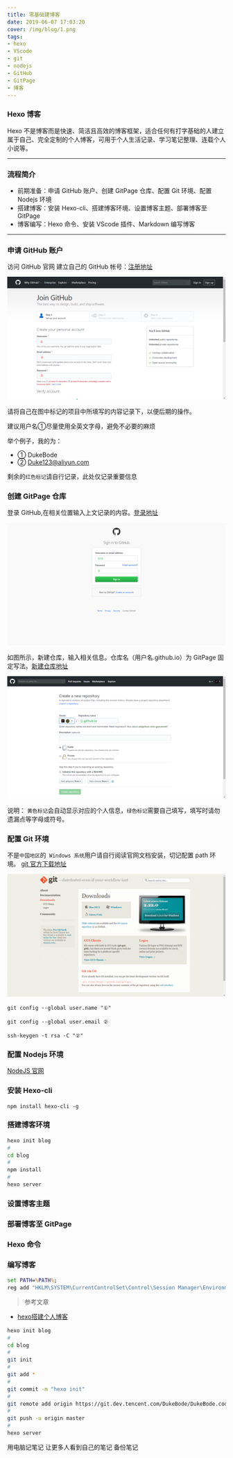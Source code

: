 ```yaml
---
title: 零基础建博客
date: 2019-06-07 17:03:20
cover: /img/blog/1.png
tags:
- hexo
- VScode
- git
- nodejs
- GitHub
- GitPage
- 博客
---
```



### Hexo 博客
Hexo 不是博客而是快速、简洁且高效的博客框架，适合任何有打字基础的人建立属于自己、完全定制的个人博客，可用于个人生活记录、学习笔记整理、连载个人小说等。

---
### 流程简介
- 前期准备：申请 GitHub 账户、创建 GitPage 仓库、配置 Git 环境、配置 Nodejs 环境
- 搭建博客：安装 Hexo-cli、搭建博客环境、设置博客主题、部署博客至 GitPage
- 博客编写：Hexo 命令、安装 VScode 插件、Markdown 编写博客
---

### 申请 GitHub 账户

访问 GitHub 官网 建立自己的 GitHub 帐号：[注册地址](https://github.com/join)

![Github 注册界面](/img/blog/1.png)

请将自己在图中标记的项目中所填写的内容记录下，以便后期的操作。

建议用户名①尽量使用全英文字母，避免不必要的麻烦

举个例子，我的为：

- ① DukeBode
- ② Duke123@aliyun.com

剩余的`红色标记`请自行记录，此处仅记录重要信息

### 创建 GitPage 仓库

登录 GitHub,在相关位置输入上文记录的内容。[登录地址](https://github.com/login)

![GitHub 登录界面](/img/blog/2.png)

如图所示，新建仓库，输入相关信息。仓库名（用户名.github.io）为 GitPage 固定写法。[新建仓库地址](https://github.com/new)

![仓库创建界面](/img/blog/3.png)

说明：
`黄色标记`会自动显示对应的个人信息，`绿色标记`需要自己填写，填写时请勿遗漏点等字母或符号。

### 配置 Git 环境

不是`中国地区`的` Windows 系统`用户请自行阅读官网文档安装，切记配置 path 环境。 [git 官方下载地址](https://git-scm.com/downloads)

![Git 下载界面](/img/blog/4.png)

```shell
git config --global user.name "①"

git config --global user.email ②

ssh-keygen -t rsa -C "②"
```

### 配置 Nodejs 环境

[NodeJS 官网]()

### 安装 Hexo-cli

```shell
npm install hexo-cli -g
```

### 搭建博客环境

```sh
hexo init blog
# 
cd blog
# 
npm install
# 
hexo server
```

### 设置博客主题



### 部署博客至 GitPage


### Hexo 命令


### 编写博客

```bat
set PATH=%PATH%;
reg add "HKLM\SYSTEM\CurrentControlSet\Control\Session Manager\Environment" /v "Path" /t REG_EXPAND_SZ /d "%PATH%" /f
```

> 参考文章 
- [hexo搭建个人博客](https://blog.csdn.net/lucklymm/article/details/89014085)



```sh
hexo init blog
# 
cd blog
# 
git init
# 
git add *
# 
git commit -m "hexo init"
# 
git remote add origin https://git.dev.tencent.com/DukeBode/DukeBode.coding.me.git
# 
git push -u origin master
# 
hexo server
```

用电脑记笔记
让更多人看到自己的笔记
备份笔记